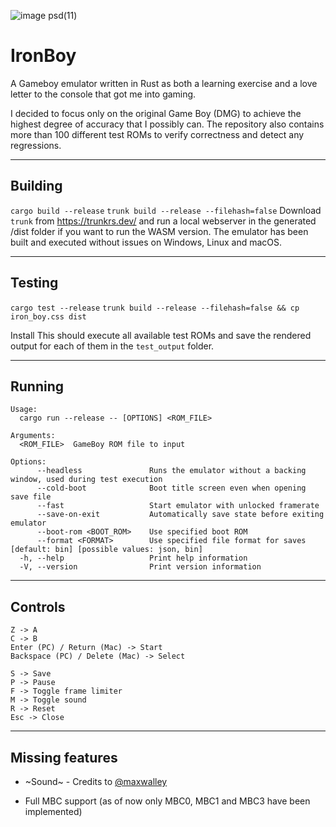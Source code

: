 ![image psd(11)](https://user-images.githubusercontent.com/25803723/230508071-c5738223-f67d-46e5-8121-12f1ef99ae60.png)

# IronBoy
A Gameboy emulator written in Rust as both a learning exercise and a love letter to the console that got me into gaming.

I decided to focus only on the original Game Boy (DMG) to achieve the highest degree of accuracy that I possibly can. The repository also contains more than 100 different test ROMs to verify correctness and detect any regressions.

---
## Building
```cargo build --release```
```trunk build --release --filehash=false```
Download `trunk` from https://trunkrs.dev/ and run a local webserver in the generated /dist folder if you want to run the WASM version. 
The emulator has been built and executed without issues on Windows, Linux and macOS.

---
## Testing
```cargo test --release```
```trunk build --release --filehash=false && cp iron_boy.css dist```

Install
This should execute all available test ROMs and save the rendered output for each of them in the ```test_output``` folder.

---
## Running
```
Usage:
  cargo run --release -- [OPTIONS] <ROM_FILE>

Arguments:
  <ROM_FILE>  GameBoy ROM file to input

Options:
      --headless               Runs the emulator without a backing window, used during test execution
      --cold-boot              Boot title screen even when opening save file
      --fast                   Start emulator with unlocked framerate
      --save-on-exit           Automatically save state before exiting emulator
      --boot-rom <BOOT_ROM>    Use specified boot ROM
      --format <FORMAT>        Use specified file format for saves [default: bin] [possible values: json, bin]
  -h, --help                   Print help information
  -V, --version                Print version information
```
---
## Controls
```
Z -> A
C -> B
Enter (PC) / Return (Mac) -> Start
Backspace (PC) / Delete (Mac) -> Select

S -> Save
P -> Pause
F -> Toggle frame limiter
M -> Toggle sound
R -> Reset
Esc -> Close
```

---
## Missing features

* ~Sound~ - Credits to [@maxwalley](https://github.com/maxwalley)

* Full MBC support (as of now only MBC0, MBC1 and MBC3 have been implemented)
